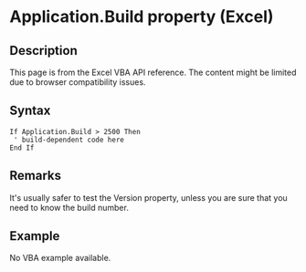 # Application.Build property (Excel)

## Description
This page is from the Excel VBA API reference. The content might be limited due to browser compatibility issues.

## Syntax
```vba
If Application.Build > 2500 Then 
 ' build-dependent code here 
End If
```

## Remarks
It's usually safer to test the Version property, unless you are sure that you need to know the build number.

## Example
No VBA example available.
